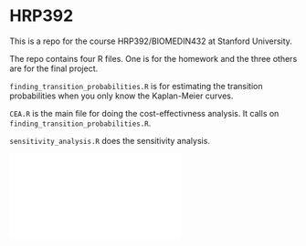 # HRP392


This is a repo for the course HRP392/BIOMEDIN432 at Stanford University. 

The repo contains four R files. One is for the homework and the three others are for the final project.

```finding_transition_probabilities.R``` is for estimating the transition probabilities when you only know the Kaplan-Meier curves.

```CEA.R``` is the main file for doing the cost-effectivness analysis. It calls on ```finding_transition_probabilities.R```.

```sensitivity_analysis.R``` does the sensitivity analysis.


![](Figures/evolution_3state.pdf)
